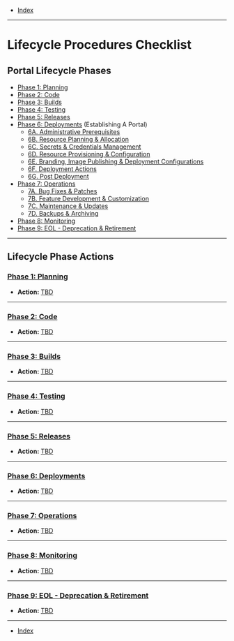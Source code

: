 - [Index](../index.md)

---

# Lifecycle Procedures Checklist

<a id="lifecyclePhases"></a>

## Portal Lifecycle Phases

- [Phase 1: Planning](#phase1)
- [Phase 2: Code](#phase2)
- [Phase 3: Builds](#phase3)
- [Phase 4: Testing](#phase4)
- [Phase 5: Releases](#phase5)
- [Phase 6: Deployments](#phase6) (Establishing A Portal)
    - [6A. Administrative Prerequisites](#phase6a)
    - [6B. Resource Planning & Allocation](#phase6b)
    - [6C. Secrets & Credentials Management](#phase6c)
    - [6D. Resource Provisioning & Configuration](#phase6d)
    - [6E. Branding, Image Publishing & Deployment Configurations](#phase6e)
    - [6F. Deployment Actions](#phase6f)
    - [6G. Post Deployment](#phase6g)
- [Phase 7: Operations](#phase7)
    - [7A. Bug Fixes & Patches](#phase7a)
    - [7B. Feature Development & Customization](#phase7b)
    - [7C. Maintenance & Updates](#phase7c)
    - [7D. Backups & Archiving](#phase7d)
- [Phase 8: Monitoring](#phase8)
- [Phase 9: EOL - Deprecation & Retirement](#phase9)

---

<a id="phaseActions"></a>

## Lifecycle Phase Actions

<a id="phase1"></a>

### [Phase 1: Planning](phase_01)

- **Action:** [TBD](#tbd)

---

<a id="phase2"></a>

### [Phase 2: Code](phase_01)

- **Action:** [TBD](#tbd)

---

<a id="phase3"></a>

### [Phase 3: Builds](phase_01)

- **Action:** [TBD](#tbd)

---

<a id="phase4"></a>

### [Phase 4: Testing](phase_01)

- **Action:** [TBD](#tbd)

---

<a id="phase5"></a>

### [Phase 5: Releases](phase_01)

- **Action:** [TBD](#tbd)

---

<a id="phase6"></a>

### [Phase 6: Deployments](phase_01)

- **Action:** [TBD](#tbd)

---

<a id="phase7"></a>

### [Phase 7: Operations](phase_01)

- **Action:** [TBD](#tbd)

---

<a id="phase8"></a>

### [Phase 8: Monitoring](phase_01)

- **Action:** [TBD](#tbd)

---

<a id="phase9"></a>

### [Phase 9: EOL - Deprecation & Retirement](phase_01)

- **Action:** [TBD](#tbd)

---

- [Index](../index.md)
